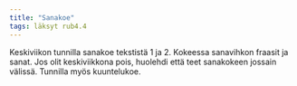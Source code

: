 ```yaml
---
title: "Sanakoe"
tags: läksyt rub4.4
---
```


Keskiviikon tunnilla sanakoe tekstistä 1 ja 2. Kokeessa sanavihkon fraasit ja sanat. Jos olit keskiviikkona pois, huolehdi että teet sanakokeen jossain välissä. Tunnilla myös kuuntelukoe.